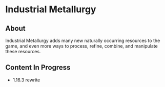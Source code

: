 # Industrial Metallurgy #

## About

Industrial Metallurgy adds many new naturally occurring resources to the game, and even more ways to process, refine, combine, and manipulate these resources.

## Content In Progress

* 1.16.3 rewrite
